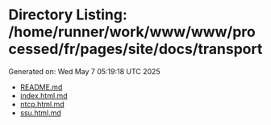 # Directory Listing: /home/runner/work/www/www/processed/fr/pages/site/docs/transport
Generated on: Wed May  7 05:19:18 UTC 2025

- [README.md](README.md)
- [index.html.md](index.html.md)
- [ntcp.html.md](ntcp.html.md)
- [ssu.html.md](ssu.html.md)

